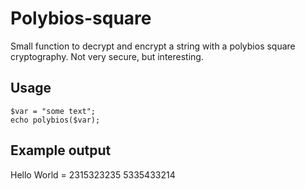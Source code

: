 Polybios-square
===============

Small function to decrypt and encrypt a string with a polybios square cryptography. Not very secure, but interesting.

## Usage

```
$var = "some text";
echo polybios($var);
```

## Example output

Hello World = 2315323235 5335433214
